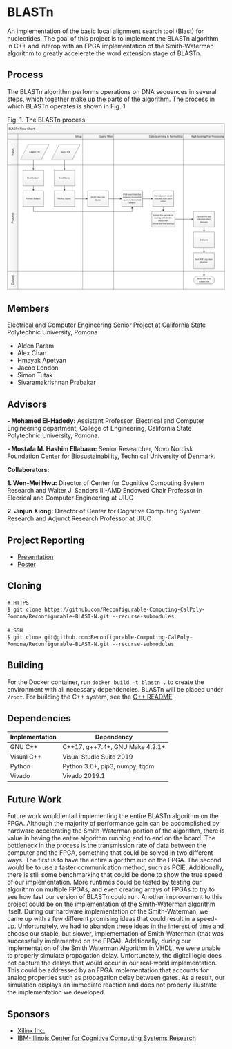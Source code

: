 # BLASTn
An implementation of the basic local alignment search tool (Blast) for nucleotides. The goal of this project is to implement the BLASTn algorithm in C++ and interop with an FPGA implementation of the Smith-Waterman algorithm to greatly accelerate the word extension stage of BLASTn.

## Process
The BLASTn algorithm performs operations on DNA sequences in several steps, which together make up the parts of the algorithm. The process in which BLASTn operates is shown in Fig. 1.

Fig. 1. The BLASTn process
![BLASTn Process](docs/blastn-flowchart.png)

## Members
Electrical and Computer Engineering Senior Project at California State Polytechnic University, Pomona
- Alden Param
- Alex Chan
- Hmayak Apetyan
- Jacob London
- Simon Tutak
- Sivaramakrishnan Prabakar

## Advisors

**- Mohamed El-Hadedy:** Assistant Professor, Electrical and Computer Engineering department, College of Engineering, California State Polytechnic University, Pomona.

**- Mostafa M. Hashim Ellabaan:** Senior Researcher, Novo Nordisk Foundation Center for Biosustainability, Technical University of Denmark.  


**Collaborators:**

**1. Wen-Mei Hwu:**  Director of Center for Cognitive Computing System Research and Walter J. Sanders III-AMD Endowed Chair Professor in Elecrical and Computer Engineering at UIUC 

**2. Jinjun Xiong:** Director of Center for Cognitive Computing System Research and Adjunct Research Professor at UIUC  


## Project Reporting
- [Presentation](https://docs.google.com/presentation/d/148pHGbZyhRuX7aTDIOD6cvWq6DEl1R97VqgUeb22P9o/edit?usp=sharing)
- [Poster](docs/blastn-poster.png)

## Cloning
```
# HTTPS
$ git clone https://github.com/Reconfigurable-Computing-CalPoly-Pomona/Reconfigurable-BLAST-N.git --recurse-submodules

# SSH
$ git clone git@github.com:Reconfigurable-Computing-CalPoly-Pomona/Reconfigurable-BLAST-N.git --recurse-submodules
```

## Building
For the Docker container, run `docker build -t blastn .` to create the environment with all necessary dependencies. BLASTn will be placed under `/root`. For building the C++ system, see the [C++ README](cpp/README.md).

## Dependencies
| Implementation | Dependency |
|----------------|------------|
|    GNU C++     | C++17, g++7.4+, GNU Make 4.2.1+ |
|   Visual C++   | Visual Studio Suite 2019 |
|    Python      | Python 3.6+, pip3, numpy, tqdm |
|    Vivado      | Vivado 2019.1 |

## Future Work
Future work would entail implementing the entire BLASTn algorithm on the FPGA. Although the majority of performance gain can be accomplished by hardware accelerating the Smith-Waterman portion of the algorithm, there is value in having the entire algorithm running end to end on the board. The bottleneck in the process is the transmission rate of data between the computer and the FPGA, something that could be solved in two different ways. The first is to have the entire algorithm run on the FPGA. The second would be to use a faster communication method, such as PCIE. Additionally, there is still some benchmarking that could be done to show the true speed of our implementation. More runtimes could be tested by testing our algorithm on multiple FPGAs, and even creating arrays of FPGAs to try to see how fast our version of BLASTn could run.  Another improvement to this project could be on the implementation of the Smith-Waterman algorithm itself. During our hardware implementation of the Smith-Waterman, we came up with a few different promising ideas that could result in a speed-up. Unfortunately, we had to abandon these ideas in the interest of time and choose our stable, but slower, implementation of Smith-Waterman (that was successfully implemented on the FPGA).
Additionally, during our implementation of the Smith Waterman Algorithm in VHDL, we were unable to properly simulate propagation delay. Unfortunately, the digital logic does not capture the delays that would occur in our real-world implementation. This could be addressed by an FPGA implementation that accounts for analog properties such as propagation delay between gates. As a result, our simulation displays an immediate reaction and does not properly illustrate the implementation we developed.

## Sponsors
- [Xilinx Inc.](https://www.xilinx.com/)
- [IBM-Illinois Center for Cognitive Computing Systems Research](https://www.c3sr.com/)
